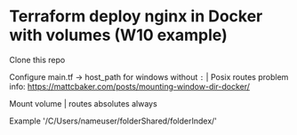 # Terraform deploy nginx in Docker with volumes (W10 example)

Clone this repo

Configure main.tf -> host_path for windows without `:` | Posix routes 
problem info: 
https://mattcbaker.com/posts/mounting-window-dir-docker/

Mount volume | routes absolutes always

Example '/C/Users/nameuser/folderShared/folderIndex/'